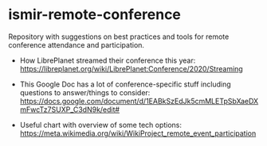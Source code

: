 # ismir-remote-conference
Repository with suggestions on best practices and tools for remote conference attendance and participation. 

* How LibrePlanet streamed their conference this year: https://libreplanet.org/wiki/LibrePlanet:Conference/2020/Streaming

* This Google Doc has a lot of conference-specific stuff including questions to answer/things to consider: https://docs.google.com/document/d/1EABkSzEdJk5cmMLETpSbXaeDXmFwcTz7SUXP_C3dN9k/edit#

* Useful chart with overview of some tech options: https://meta.wikimedia.org/wiki/WikiProject_remote_event_participation
